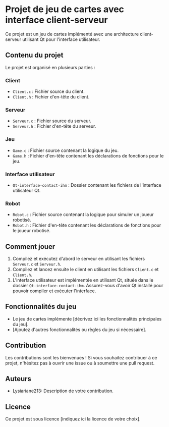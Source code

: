 # Projet de jeu de cartes avec interface client-serveur

Ce projet est un jeu de cartes implémenté avec une architecture client-serveur utilisant Qt pour l'interface utilisateur.

## Contenu du projet

Le projet est organisé en plusieurs parties :

### Client
- `Client.c` : Fichier source du client.
- `Client.h` : Fichier d'en-tête du client.

### Serveur
- `Serveur.c` : Fichier source du serveur.
- `Serveur.h` : Fichier d'en-tête du serveur.

### Jeu
- `Game.c` : Fichier source contenant la logique du jeu.
- `Game.h` : Fichier d'en-tête contenant les déclarations de fonctions pour le jeu.

### Interface utilisateur
- `Qt-interface-contact-ihm` : Dossier contenant les fichiers de l'interface utilisateur Qt.

### Robot
- `Robot.c` : Fichier source contenant la logique pour simuler un joueur robotisé.
- `Robot.h` : Fichier d'en-tête contenant les déclarations de fonctions pour le joueur robotisé.

## Comment jouer

1. Compilez et exécutez d'abord le serveur en utilisant les fichiers `Serveur.c` et `Serveur.h`.
2. Compilez et lancez ensuite le client en utilisant les fichiers `Client.c` et `Client.h`.
3. L'interface utilisateur est implémentée en utilisant Qt, située dans le dossier `Qt-interface-contact-ihm`. Assurez-vous d'avoir Qt installé pour pouvoir compiler et exécuter l'interface.

## Fonctionnalités du jeu

- Le jeu de cartes implémente [décrivez ici les fonctionnalités principales du jeu].
- [Ajoutez d'autres fonctionnalités ou règles du jeu si nécessaire].

## Contribution

Les contributions sont les bienvenues ! Si vous souhaitez contribuer à ce projet, n'hésitez pas à ouvrir une issue ou à soumettre une pull request.

## Auteurs

- Lysiariane213: Description de votre contribution.

## Licence

Ce projet est sous licence [indiquez ici la licence de votre choix].

